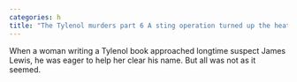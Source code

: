 ```yaml
---
categories: h
title: "The Tylenol murders part 6 A sting operation turned up the heat on a ‘perfect cold case’"
---
```

When a woman writing a Tylenol book approached longtime suspect James Lewis, he was eager to help her clear his name. But all was not as it seemed.